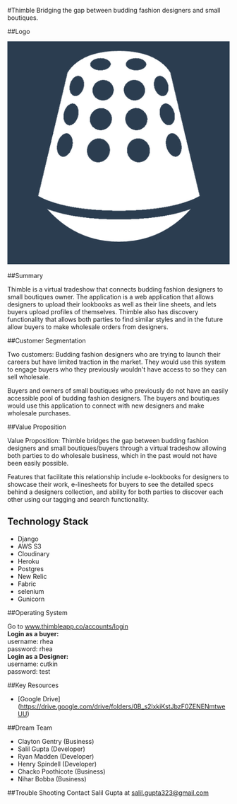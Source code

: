 #Thimble
Bridging the gap between budding fashion designers and small boutiques. 

##Logo

![Thimble](thimble/static/img/thimble.png)

##Summary

Thimble is a virtual tradeshow that connects budding fashion designers to small boutiques owner. The application is a web application that allows designers to upload their lookbooks as well as their line sheets, and lets buyers upload profiles of themselves. Thimble also has discovery functionality that allows both parties to find similar styles and in the future allow buyers to make wholesale orders from designers.

##Customer Segmentation

Two customers: Budding fashion designers who are trying to launch their careers but have limited traction in the market. They would use this system to engage buyers who they previously wouldn't have access to so they can sell wholesale.

Buyers and owners of small boutiques who previously do not have an easily accessible pool of budding fashion designers. The buyers and boutiques would use this application to connect with new designers and make wholesale purchases. 

##Value Proposition

Value Proposition: Thimble bridges the gap between budding fashion designers and small boutiques/buyers through a virtual tradeshow allowing both parties to do wholesale business, which in the past would not have been easily possible. 

Features that facilitate this relationship include e-lookbooks for designers to showcase their work, e-linesheets for buyers to see the detailed specs behind a designers collection, and ability for both parties to discover each other using our tagging and search functionality. 

## Technology Stack

- Django
- AWS S3
- Cloudinary
- Heroku 
- Postgres
- New Relic 
- Fabric 
- selenium
- Gunicorn

##Operating System

Go to www.thimbleapp.co/accounts/login <br>
<b>Login as a buyer:</b>
<br>
username: rhea
<br>
password: rhea
<br>
<b>Login as a Designer:</b><br>
username: cutkin
<br>
password: test

##Key Resources
* [Google Drive] (https://drive.google.com/drive/folders/0B_s2lxkiKstJbzF0ZENENmtweUU)

##Dream Team
* Clayton Gentry (Business)<br>
* Salil Gupta (Developer)<br>
* Ryan Madden (Developer)<br>
* Henry Spindell (Developer)<br>
* Chacko Poothicote (Business)<br>
* Nihar Bobba (Business)<br>

##Trouble Shooting
Contact Salil Gupta at salil.gupta323@gmail.com
